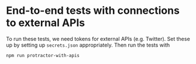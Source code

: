 End-to-end tests with connections to external APIs
==================================================

To run these tests, we need tokens for external APIs (e.g. Twitter). Set these
up by setting up `secrets.json` appropriately. Then run the tests with

```
npm run protractor-with-apis
```
